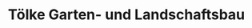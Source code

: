 ---
title: "Tölke Garten- und Landschaftsbau"
url: /luedersfeld/toelke-garten-und-landschaftsbau/
shop: Garten-Center
---